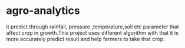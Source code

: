 # agro-analytics
it predict through rainfall, pressure ,temperature,soil  etc parameter that affect crop in growth.This project uses different algorithm with that it is more accurately predict result and help farmers to take that crop.
